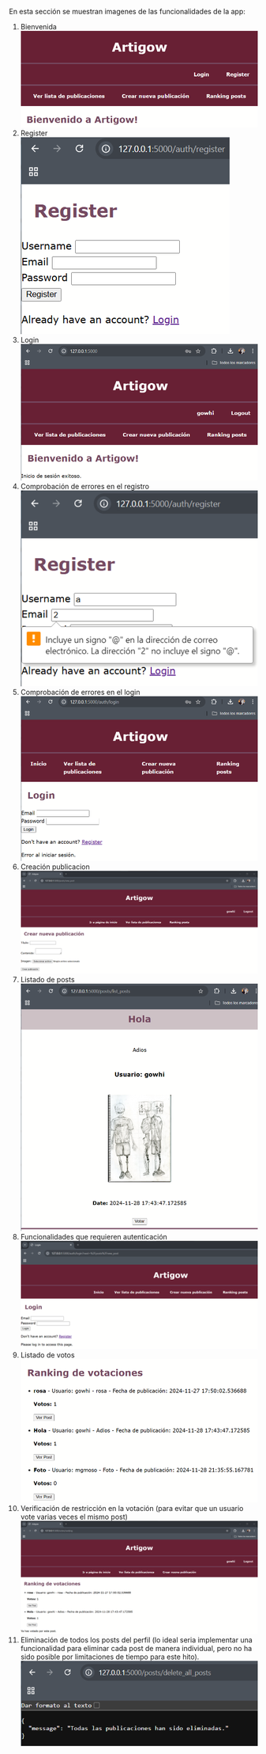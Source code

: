 En esta sección se muestran imagenes de las funcionalidades de la app:

1. Bienvenida
   ![](imagenes/1bienvenidah3.png)
2. Register
   ![](imagenes/2registerh3.png)
4. Login
 ![](imagenes/3loginh3.png)
5. Comprobación de errores en el registro
  ![](imagenes/4invalidoRegisterh3.png)
6. Comprobación de errores en el login
  ![](imagenes/5errorLoginh3.png)
7. Creación publicacion
  ![](imagenes/6creacionposth3.png)
8. Listado de posts
  ![](imagenes/7listposth3.png)
9. Funcionalidades que requieren autenticación
 ![](imagenes/8paginarequiredlogin.png)
10. Listado de votos
 ![](imagenes/9rankingh3.png)
11. Verificación de restricción en la votación (para evitar que un usuario vote varias veces el mismo post)
 ![](imagenes/10votoyarealizado.png)
12. Eliminación de todos los posts del perfil (lo ideal seria implementar una funcionalidad para eliminar cada post de manera individual, pero no ha sido posible por limitaciones de tiempo para este hito).
   ![](imagenes/11deleteallpost.png)

